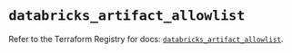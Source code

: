 # `databricks_artifact_allowlist`

Refer to the Terraform Registry for docs: [`databricks_artifact_allowlist`](https://registry.terraform.io/providers/databricks/databricks/1.42.0/docs/resources/artifact_allowlist).

